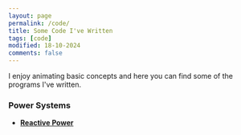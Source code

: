 ```yaml
---
layout: page
permalink: /code/
title: Some Code I've Written
tags: [code]
modified: 18-10-2024
comments: false
---
```



I enjoy animating basic concepts and here you can find some of the programs I've written.

### Power Systems

* [**Reactive Power**](Reactive.html)<br>



